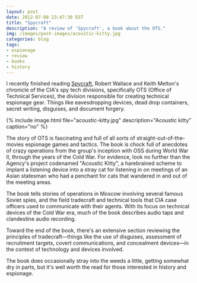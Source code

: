 ```yaml
---
layout: post
date: 2012-07-08 23:47:30 EST
title: "Spycraft"
description: "A review of 'Spycraft', a book about the OTS."
img: /images/post-images/acoustic-kitty.jpg
categories: blog
tags:
- espionage
- review
- books
- history
---
```


I recently finished reading [Spycraft](https://www.goodreads.com/book/show/8220919-spycraft), Robert Wallace and Keith Melton's chronicle of the CIA's spy tech divisions, specifically OTS (Office of Technical Services), the division responsible for creating technical espionage gear. Things like eavesdropping devices, dead drop containers, secret writing, disguises, and document forgery.

{% include image.html file="acoustic-kitty.jpg" description="Acoustic kitty" caption="no" %}

The story of OTS is fascinating and full of all sorts of straight-out-of-the-movies espionage games and tactics. The book is chock full of anecdotes of crazy operations from the group's inception with OSS during World War II, through the years of the Cold War. For evidence, look no further than the Agency's project codenamed "Acoustic Kitty", a harebrained scheme to implant a listening device into a stray cat for listening in on meetings of an Asian statesman who had a penchant for cats that wandered in and out of the meeting areas.

The book tells stories of operations in Moscow involving several famous Soviet spies, and the field tradecraft and technical tools that CIA case officers used to communicate with their agents. With its focus on technical devices of the Cold War era, much of the book describes audio taps and clandestine audio recording.

Toward the end of the book, there's an extensive section reviewing the principles of tradecraft&mdash;things like the use of disguises, assessment of recruitment targets, covert communications, and concealment devices&mdash;in the context of technology and devices involved.

The book does occasionally stray into the weeds a little, getting somewhat dry in parts, but it's well worth the read for those interested in history and espionage.
